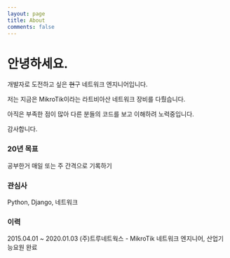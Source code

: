 ```yaml
---
layout: page
title: About
comments: false
---
```



안녕하세요.
======

개발자로 도전하고 싶은 ~~현~~구 네트워크 엔지니어입니다.

저는 지금은 MikroTik이라는 라트비아산 네트워크 장비를 다뤘습니다.

아직은 부족한 점이 많아 다른 분들의 코드를 보고 이해하려 노력중입니다.

감사합니다.

### 20년 목표
공부한거 매일 또는 주 간격으로 기록하기

### 관심사
Python, Django, 네트워크

### 이력
2015.04.01 ~ 2020.01.03 (주)트루네트웍스 - MikroTik 네트워크 엔지니어, 산업기능요원 완료
